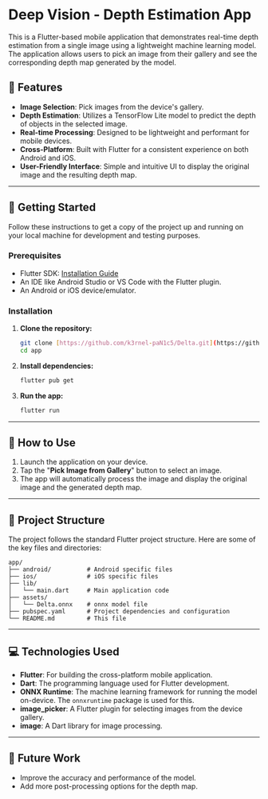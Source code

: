 # Deep Vision - Depth Estimation App 

This is a Flutter-based mobile application that demonstrates real-time depth estimation from a single image using a lightweight machine learning model. The application allows users to pick an image from their gallery and see the corresponding depth map generated by the model.

## 🌟 Features

* **Image Selection**: Pick images from the device's gallery.
* **Depth Estimation**: Utilizes a TensorFlow Lite model to predict the depth of objects in the selected image.
* **Real-time Processing**: Designed to be lightweight and performant for mobile devices.
* **Cross-Platform**: Built with Flutter for a consistent experience on both Android and iOS.
* **User-Friendly Interface**: Simple and intuitive UI to display the original image and the resulting depth map.

---

## 🚀 Getting Started

Follow these instructions to get a copy of the project up and running on your local machine for development and testing purposes.

### Prerequisites

* Flutter SDK: [Installation Guide](https://docs.flutter.dev/get-started/install)
* An IDE like Android Studio or VS Code with the Flutter plugin.
* An Android or iOS device/emulator.

### Installation

1.  **Clone the repository:**
    ```bash
    git clone [https://github.com/k3rnel-paN1c5/Delta.git](https://github.com/k3rnel-paN1c5/Delta.git)
    cd app
    ```
2.  **Install dependencies:**
    ```bash
    flutter pub get
    ```

3.  **Run the app:**
    ```bash
    flutter run
    ```

---

## 📱 How to Use

1.  Launch the application on your device.
2.  Tap the "**Pick Image from Gallery**" button to select an image.
3.  The app will automatically process the image and display the original image and the generated depth map.

---

## 📂 Project Structure

The project follows the standard Flutter project structure. Here are some of the key files and directories:

```
app/
├── android/          # Android specific files
├── ios/              # iOS specific files
├── lib/
│   └── main.dart     # Main application code
├── assets/
│   └── Delta.onnx    # onnx model file
├── pubspec.yaml      # Project dependencies and configuration
└── README.md         # This file
```

--- 

## 💻 Technologies Used

* **Flutter**: For building the cross-platform mobile application.
* **Dart**: The programming language used for Flutter development.
* **ONNX Runtime**: The machine learning framework for running the model on-device. The `onnxruntime` package is used for this.
* **image_picker**: A Flutter plugin for selecting images from the device gallery.
* **image**: A Dart library for image processing.

---

## 🔮 Future Work

* Improve the accuracy and performance of the model.
* Add more post-processing options for the depth map.